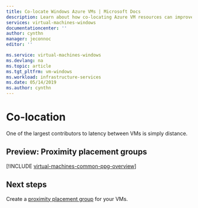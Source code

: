 ```yaml
---
title: Co-locate Windows Azure VMs | Microsoft Docs
description: Learn about how co-locating Azure VM resources can improve performance.
services: virtual-machines-windows
documentationcenter: ''
author: cynthn
manager: jeconnoc
editor: ''

ms.service: virtual-machines-windows
ms.devlang: na
ms.topic: article
ms.tgt_pltfrm: vm-windows
ms.workload: infrastructure-services
ms.date: 05/14/2019
ms.author: cynthn
---
```


# Co-location

One of the largest contributors to latency between VMs is simply distance.

## Preview: Proximity placement groups 

[!INCLUDE [virtual-machines-common-ppg-overview](../../../includes/virtual-machines-common-ppg-overview.md)]

## Next steps

Create a [proximity placement group](proximity-placement-groups.md) for your VMs.

